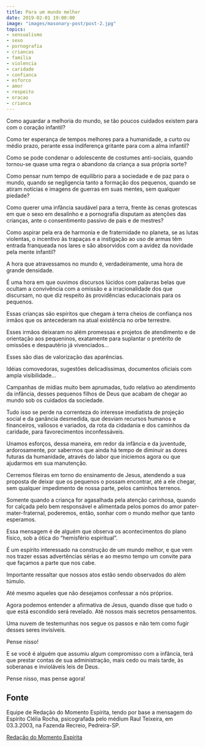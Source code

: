 ```yaml
---
title: Para um mundo melhor
date: 2019-02-01 19:00:00
image: "images/masonary-post/post-2.jpg"
topics: 
- sensualismo
- sexo
- pornografia
- criancas
- familia
- violencia
- caridade
- confianca
- esforco
- amor
- respeito
- oracao
- crianca
---
```


Como aguardar a melhoria do mundo, se tão poucos cuidados existem para com o
coração infantil?

Como ter esperança de tempos melhores para a humanidade, a curto ou médio
prazo, perante essa indiferença gritante para com a alma infantil?

Como se pode condenar o adolescente de costumes anti-sociais, quando tornou-se
quase uma regra o abandono da criança a sua própria sorte?

Como pensar num tempo de equilíbrio para a sociedade e de paz para o mundo,
quando se negligencia tanto a formação dos pequenos, quando se atiram notícias
e imagens de guerras em suas mentes, sem qualquer piedade?

Como querer uma infância saudável para a terra, frente às cenas grotescas em
que o sexo em desalinho e a pornografia disputam as atenções das crianças, ante
o consentimento passivo de pais e de mestres?

Como aspirar pela era de harmonia e de fraternidade no planeta, se as lutas
violentas, o incentivo às trapaças e a instigação ao uso de armas têm entrada
franqueada nos lares e são absorvidos com a avidez da novidade pela mente
infantil?

A hora que atravessamos no mundo é, verdadeiramente, uma hora de grande
densidade.

É uma hora em que ouvimos discursos lúcidos com palavras belas que ocultam a
convivência com a omissão e a irracionalidade dos que discursam, no que diz
respeito às providências educacionais para os pequenos.

Essas crianças são espíritos que chegam à terra cheios de confiança nos irmãos
que os antecederam na atual existência no orbe terrestre.

Esses irmãos deixaram no além promessas e projetos de atendimento e de
orientação aos pequeninos, exatamente para suplantar o pretérito de omissões e
despautério já vivenciados...

Esses são dias de valorização das aparências.

Idéias comovedoras, sugestões delicadíssimas, documentos oficiais com ampla
visibilidade...

Campanhas de mídias muito bem aprumadas, tudo relativo ao atendimento da
infância, desses pequenos filhos de Deus que acabam de chegar ao mundo sob os
cuidados da sociedade.

Tudo isso se perde na correnteza do interesse imediatista de projeção social e
da ganância desmedida, que desviam recursos humanos e financeiros, valiosos e
variados, da rota da cidadania e dos caminhos da caridade, para favorecimentos
inconfessáveis.

Unamos esforços, dessa maneira, em redor da infância e da juventude,
ardorosamente, por sabermos que ainda há tempo de diminuir as dores futuras da
humanidade, através do labor que iniciemos agora ou que ajudarmos em sua
manutenção.

Cerremos fileiras em torno do ensinamento de Jesus, atendendo a sua proposta de
deixar que os pequenos o possam encontrar, até a ele chegar, sem qualquer
impedimento de nossa parte, pelos caminhos terrenos.

Somente quando a criança for agasalhada pela atenção carinhosa, quando for
calçada pelo bem responsável e alimentada pelos pomos do amor
pater-mater-fraternal, poderemos, então, sonhar com o mundo melhor que tanto
esperamos.

Essa mensagem é de alguém que observa os acontecimentos do plano físico, sob a
ótica do “hemisfério espiritual”.

É um espírito interessado na construção de um mundo melhor, e que vem nos
trazer essas advertências sérias e ao mesmo tempo um convite para que façamos a
parte que nos cabe.

Importante ressaltar que nossos atos estão sendo observados do além túmulo.

Até mesmo aqueles que não desejamos confessar a nós próprios.

Agora podemos entender a afirmativa de Jesus, quando disse que tudo o que está
escondido será revelado. Até nossos mais secretos pensamentos.

Uma nuvem de testemunhas nos segue os passos e não tem como fugir desses seres
invisíveis.

Pense nisso!

E se você é alguém que assumiu algum compromisso com a infância, terá que
prestar contas de sua administração, mais cedo ou mais tarde, às soberanas e
invioláveis leis de Deus.

Pense nisso, mas pense agora!

## Fonte
Equipe de Redação do Momento Espírita, tendo por base a mensagem do Espírito
Clélia Rocha, psicografada pelo médium Raul Teixeira, em 03.3.2003, na Fazenda 
Recreio, Pedreira-SP.

[Redação do Momento Espírita](http://momento.com.br/pt/ler_texto.php?id=1145)
